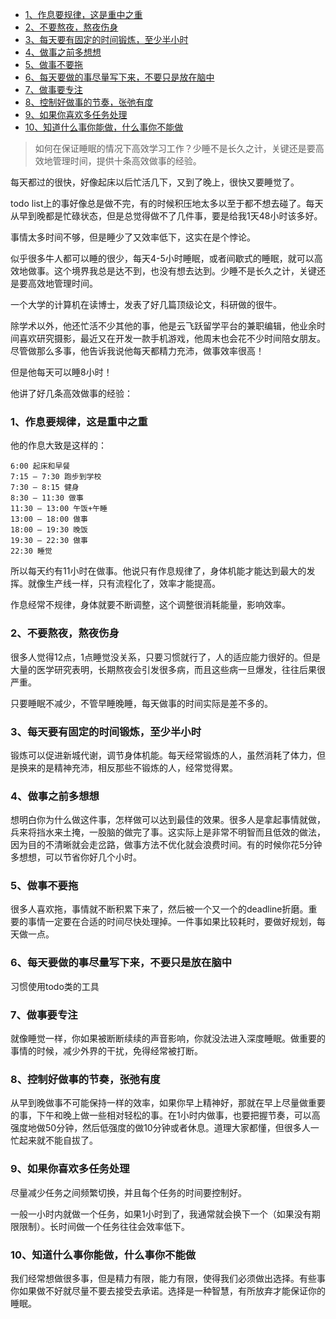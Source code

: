 <!-- TOC -->

- [1、作息要规律，这是重中之重](#1作息要规律这是重中之重)
- [2、不要熬夜，熬夜伤身](#2不要熬夜熬夜伤身)
- [3、每天要有固定的时间锻炼，至少半小时](#3每天要有固定的时间锻炼至少半小时)
- [4、做事之前多想想](#4做事之前多想想)
- [5、做事不要拖](#5做事不要拖)
- [6、每天要做的事尽量写下来，不要只是放在脑中](#6每天要做的事尽量写下来不要只是放在脑中)
- [7、做事要专注](#7做事要专注)
- [8、控制好做事的节奏，张弛有度](#8控制好做事的节奏张弛有度)
- [9、如果你喜欢多任务处理](#9如果你喜欢多任务处理)
- [10、知道什么事你能做，什么事你不能做](#10知道什么事你能做什么事你不能做)

<!-- /TOC -->


> 如何在保证睡眠的情况下高效学习工作？少睡不是长久之计，关键还是要高效地管理时间，提供十条高效做事的经验。

每天都过的很快，好像起床以后忙活几下，又到了晚上，很快又要睡觉了。

todo list上的事好像总是做不完，有的时候积压地太多以至于都不想去碰了。每天从早到晚都是忙碌状态，但是总觉得做不了几件事，要是给我1天48小时该多好。

事情太多时间不够，但是睡少了又效率低下，这实在是个悖论。

似乎很多牛人都可以睡的很少，每天4-5小时睡眠，或者间歇式的睡眠，就可以高效地做事。这个境界我总是达不到，也没有想去达到。少睡不是长久之计，关键还是要高效地管理时间。


一个大学的计算机在读博士，发表了好几篇顶级论文，科研做的很牛。

除学术以外，他还忙活不少其他的事，他是云飞跃留学平台的兼职编辑，他业余时间喜欢研究摄影，最近又在开发一款手机游戏，他周末也会花不少时间陪女朋友。尽管做那么多事，他告诉我说他每天都精力充沛，做事效率很高！

但是他每天可以睡8小时！

他讲了好几条高效做事的经验：

### 1、作息要规律，这是重中之重

他的作息大致是这样的：

    6:00 起床和早餐
    7:15 – 7:30 跑步到学校
    7:30 – 8:15 健身
    8:30 – 11:30 做事
    11:30 – 13:00 午饭+午睡
    13:00 – 18:00 做事
    18:00 – 19:30 晚饭
    19:30 – 22:30 做事
    22:30 睡觉

所以每天约有11小时在做事。他说只有作息规律了，身体机能才能达到最大的发挥。就像生产线一样，只有流程化了，效率才能提高。

作息经常不规律，身体就要不断调整，这个调整很消耗能量，影响效率。

### 2、不要熬夜，熬夜伤身

很多人觉得12点，1点睡觉没关系，只要习惯就行了，人的适应能力很好的。但是大量的医学研究表明，长期熬夜会引发很多病，而且这些病一旦爆发，往往后果很严重。

只要睡眠不减少，不管早睡晚睡，每天做事的时间实际是差不多的。

### 3、每天要有固定的时间锻炼，至少半小时

锻炼可以促进新城代谢，调节身体机能。每天经常锻炼的人，虽然消耗了体力，但是换来的是精神充沛，相反那些不锻炼的人，经常觉得累。

### 4、做事之前多想想

想明白你为什么做这件事，怎样做可以达到最佳的效果。很多人是拿起事情就做，兵来将挡水来土掩，一股脑的做完了事。这实际上是非常不明智而且低效的做法，因为目的不清晰就会走岔路，做事方法不优化就会浪费时间。有的时候你花5分钟多想想，可以节省你好几个小时。

### 5、做事不要拖

很多人喜欢拖，事情就不断积累下来了，然后被一个又一个的deadline折磨。重要的事情一定要在合适的时间尽快处理掉。一件事如果比较耗时，要做好规划，每天做一点。

### 6、每天要做的事尽量写下来，不要只是放在脑中

习惯使用todo类的工具

### 7、做事要专注

就像睡觉一样，你如果被断断续续的声音影响，你就没法进入深度睡眠。做重要的事情的时候，减少外界的干扰，免得经常被打断。

### 8、控制好做事的节奏，张弛有度

从早到晚做事不可能保持一样的效率，如果你早上精神好，那就在早上尽量做重要的事，下午和晚上做一些相对轻松的事。在1小时内做事，也要把握节奏，可以高强度地做50分钟，然后低强度的做10分钟或者休息。道理大家都懂，但很多人一忙起来就不能自拔了。


### 9、如果你喜欢多任务处理

尽量减少任务之间频繁切换，并且每个任务的时间要控制好。

一般一小时内就做一个任务，如果1小时到了，我通常就会换下一个（如果没有期限限制）。长时间做一个任务往往会效率低下。

### 10、知道什么事你能做，什么事你不能做

我们经常想做很多事，但是精力有限，能力有限，使得我们必须做出选择。有些事你如果做不好就尽量不要去接受去承诺。选择是一种智慧，有所放弃才能保证你的睡眠。

 